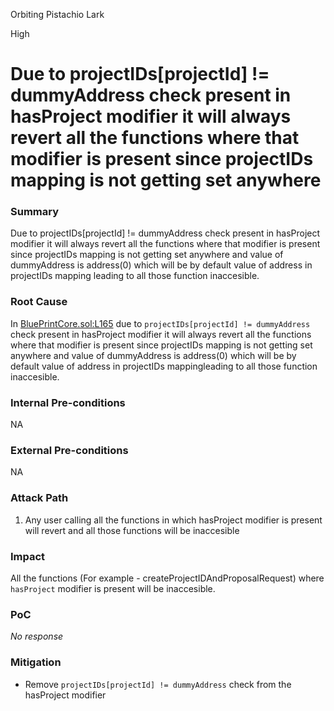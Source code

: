 Orbiting Pistachio Lark

High

# Due to projectIDs[projectId] != dummyAddress check present in hasProject modifier it will always revert all the functions where that modifier is present since projectIDs mapping is not getting set anywhere

### Summary

Due to projectIDs[projectId] != dummyAddress check present in hasProject modifier it will always revert all the functions where that modifier is present since projectIDs mapping is not getting set anywhere and value of dummyAddress is address(0) which will be by default value of address in projectIDs mapping leading to all those function inaccesible.

### Root Cause

In [BluePrintCore.sol:L165](https://github.com/sherlock-audit/2025-03-crestal-network/blob/27a3c28155702b3a68f29347efedffb048010e33/crestal-omni-contracts/src/BlueprintCore.sol#L165C14-L165C24) due to `projectIDs[projectId] != dummyAddress` check present in hasProject modifier it will always revert all the functions where that modifier is present since projectIDs mapping is not getting set anywhere and value of dummyAddress is address(0) which will be by default value of address in projectIDs mappingleading to all those function inaccesible.

### Internal Pre-conditions

NA

### External Pre-conditions

NA

### Attack Path

1. Any user calling all the functions in which hasProject modifier is present will revert and all those functions will be inaccesible

### Impact

All the functions (For example - createProjectIDAndProposalRequest) where `hasProject` modifier is present will be inaccesible.

### PoC

_No response_

### Mitigation

- Remove `projectIDs[projectId] != dummyAddress` check from the hasProject modifier